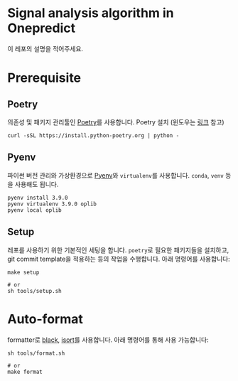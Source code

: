 # Signal analysis algorithm in Onepredict
이 레포의 설명을 적어주세요.

# Prerequisite
## Poetry
의존성 및 패키지 관리툴인 [Poetry](https://github.com/python-poetry/poetry)를 사용합니다.
Poetry 설치 (윈도우는 [링크](https://github.com/python-poetry/poetry#installation) 참고)
```
curl -sSL https://install.python-poetry.org | python -
```

## Pyenv
파이썬 버전 관리와 가상환경으로 [Pyenv](https://github.com/pyenv/pyenv)와 `virtualenv`를 사용합니다. `conda`, `venv` 등을 사용해도 됩니다.
```
pyenv install 3.9.0
pyenv virtualenv 3.9.0 oplib
pyenv local oplib
```

## Setup
레포를 사용하기 위한 기본적인 세팅을 합니다. `poetry`로 필요한 패키지들을 설치하고, git commit template을 적용하는 등의 작업을 수행합니다. 아래 명령어를 사용합니다:
```
make setup

# or
sh tools/setup.sh
```
# Auto-format
formatter로 [black](https://github.com/psf/black), [isort](https://github.com/PyCQA/isort)를 사용합니다. 아래 명령어를 통해 사용 가능합니다:
```
sh tools/format.sh

# or
make format
```
